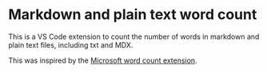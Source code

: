 # Markdown and plain text word count

This is a VS Code extension to count the number of words in markdown and plain text files, including txt and MDX.

This was inspired by the [Microsoft word count extension](https://marketplace.visualstudio.com/items?itemName=ms-vscode.wordcount).
